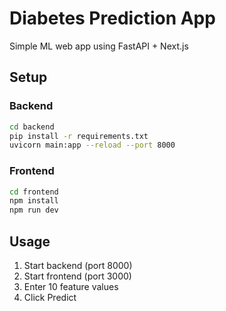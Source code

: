 # Diabetes Prediction App

Simple ML web app using FastAPI + Next.js

## Setup

### Backend
```bash
cd backend
pip install -r requirements.txt
uvicorn main:app --reload --port 8000
```

### Frontend
```bash
cd frontend
npm install
npm run dev
```

## Usage
1. Start backend (port 8000)
2. Start frontend (port 3000)
3. Enter 10 feature values
4. Click Predict 